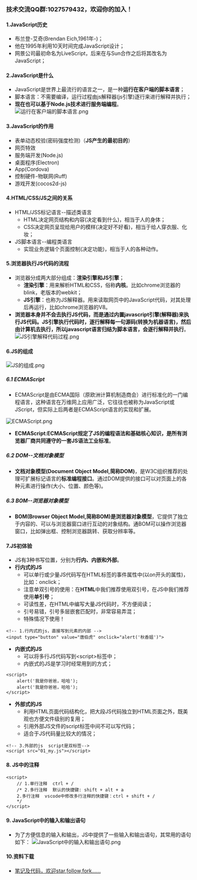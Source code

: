 ### 技术交流QQ群:1027579432，欢迎你的加入！
#### 1.JavaScript历史
- 布兰登-艾奇(Brendan Eich,1961年-)；
- 他在1995年利用10天时间完成JavaScript设计；
- 网景公司最初命名为LiveScript，后来在与Sun合作之后将其改名为JavaScript；
#### 2.JavaScript是什么
- JavaScript是世界上最流行的语言之一，是一种**运行在客户端的脚本语言**；
- 脚本语言：不需要编译，运行过程由js解释器(js引擎)逐行来进行解释并执行；
- **现在也可以基于Node.js技术进行服务端编程**。
![运行在客户端的脚本语言.png](https://upload-images.jianshu.io/upload_images/13407176-17993cee712033d3.png?imageMogr2/auto-orient/strip%7CimageView2/2/w/1240)
#### 3.JavaScript的作用
- 表单动态校验(密码强度检测)（**JS产生的最初目的**）
- 网页特效
- 服务端开发(Node.js)
- 桌面程序(Electron)
- App(Cordova)
- 控制硬件-物联网(Ruff)
- 游戏开发(cocos2d-js)
#### 4.HTML/CSS/JS之间的关系
- HTML/JSS标记语言--描述类语言
    - HTML决定网页结构和内容(决定看到什么)，相当于人的身体； 
    - CSS决定网页呈现给用户的模样(决定好不好看)，相当于给人穿衣服、化妆；
- JS脚本语言--编程类语言
    - 实现业务逻辑个页面控制(决定功能)，相当于人的各种动作。
#### 5.浏览器执行JS代码的流程
- 浏览器分成两大部分组成：**渲染引擎和JS引擎**；
    - **渲染引擎**：用来解析HTML和CSS，俗称**内核**。比如chrome浏览器的blink，老版本的webkit；
    - **JS引擎**：也称为JS解释器。用来读取网页中的JavaScript代码，对其处理后再运行，比如chrome浏览器的V8。
- **浏览器本身并不会去执行JS代码，而是通过内置javascript引擎(解释器)来执行JS代码。JS引擎执行代码时，逐行解释每一句源码(转换为机器语言)，然后由计算机去执行，所以javascript语言归结为脚本语言，会逐行解释并执行**。
![JS引擎解释代码过程.png](https://upload-images.jianshu.io/upload_images/13407176-0683323143ed1e7e.png?imageMogr2/auto-orient/strip%7CimageView2/2/w/1240)
#### 6.JS的组成
![JS的组成.png](https://upload-images.jianshu.io/upload_images/13407176-783a28bb02a03f5f.png?imageMogr2/auto-orient/strip%7CimageView2/2/w/1240)
##### 6.1 ECMAScript
- ECMAScript是由ECMA国际（原欧洲计算机制造商会）进行标准化的一门编程语言，这种语言在万维网上应用广泛，它往往也被称为JavaScript或JScript，但实际上后两者是ECMAScript语言的实现和扩展。

![ECMAScript.png](https://upload-images.jianshu.io/upload_images/13407176-b33e50ea0853ffc4.png?imageMogr2/auto-orient/strip%7CimageView2/2/w/1240)
- **ECMAScript:ECMAScript规定了JS的编程语法和基础核心知识，是所有浏览器厂商共同遵守的一套JS语法工业标准**。
##### 6.2 DOM--文档对象模型
- **文档对象模型(Document Object Model,简称DOM)**，是W3C组织推荐的处理可扩展标记语言的**标准编程接口**。通过DOM提供的接口可以对页面上的各种元素进行操作(大小、位置、颜色等)。
##### 6.3 BOM--浏览器对象模型
- **BOM(Browser Object Model,简称BOM)是浏览器对象模型**，它提供了独立于内容的、可以与浏览器窗口进行互动的对象结构。通BOM可以操作浏览器窗口，比如弹出框、控制浏览器跳转、获取分辨率等。
#### 7.JS初体验
- JS有3种书写位置，分别为**行内、内嵌和外部**。
- **行内式的JS**
    - 可以单行或少量JS代码写在HTML标签的事件属性中(以on开头的属性)，比如：onclick；
    - 注意单双引号的使用：在**HTML**中我们推荐使用双引号，在JS中我们推荐使用**单引号**；
    - 可读性差，在HTML中编写大量JS代码时，不方便阅读；
    - 引号易错，引号多层嵌套匹配时，非常容易弄混；
    - 特殊情况下使用！
```
<!-- 1.行内式的js，直接写到元素的内部 -->
<input type="button" value="唐伯虎" onclick="alert('秋香姐')">
```
- **内嵌式的JS**
    - 可以将多行JS代码写到\<script>标签中；
    - 内嵌式的JS是学习时经常用到的方式；
```
<script>
    alert('我是你爸爸，哈哈');
    alert('我是你爸爸，哈哈');
</script>
```
- **外部式的JS**
    - 利用HTML页面代码结构化，把大段JS代码独立到HTML页面之外，既美观也方便文件级别的复用；
    - 引用外部JS文件的script标签中间不可以写代码；
    - 适合于JS代码量比较大的情况；
```
<!-- 3.外部的js  script是双标签-->
<script src="01_my.js"></script>
```
#### 8. JS中的注释
```
<script>
    // 1.单行注释  ctrl + /
    /* 2.多行注释  默认的快捷键: shift + alt + a
    2.多行注释  vscode中修改多行注释的快捷键：ctrl + shift + /
    */
</script>
```
#### 9. JavaScript中的输入和输出语句
- 为了方便信息的输入和输出，JS中提供了一些输入和输出语句，其常用的语句如下：
![JavaScript中的输入和输出语句.png](https://upload-images.jianshu.io/upload_images/13407176-03f774b9b2f5af56.png?imageMogr2/auto-orient/strip%7CimageView2/2/w/1240)
#### 10.资料下载
 - [笔记及代码，欢迎star,follow,fork......](https://github.com/cdlwhm1217096231/HTML_CSS_JavaScript/tree/master/JavaScript)
